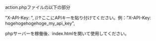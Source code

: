 action.phpファイルの以下の部分

"X-API-Key: ",
    //↑ここにAPIキーを貼り付けてください。例："X-API-Key: hogehogehogehoge_my_api_key",
    
    
phpサーバーを稼働後、index.htmlを開いて使用してください。
